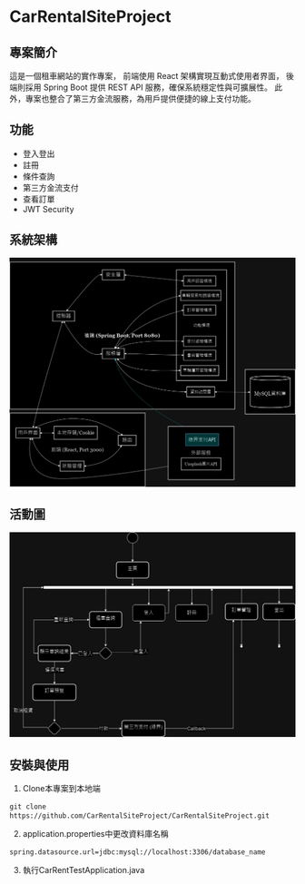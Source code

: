 # CarRentalSiteProject
## 專案簡介
這是一個租車網站的實作專案，
前端使用 React 架構實現互動式使用者界面，
後端則採用 Spring Boot 提供 REST API 服務，確保系統穩定性與可擴展性。
此外，專案也整合了第三方金流服務，為用戶提供便捷的線上支付功能。
## 功能
* 登入登出
* 註冊
* 條件查詢
* 第三方金流支付
* 查看訂單
* JWT Security
## 系統架構
![](/imgs/CarRent.jpg)
## 活動圖
![](/imgs/carRentalActivity.jpg)
## 安裝與使用
1. Clone本專案到本地端
```bash=
git clone https://github.com/CarRentalSiteProject/CarRentalSiteProject.git
```
2. application.properties中更改資料庫名稱
```bash=
spring.datasource.url=jdbc:mysql://localhost:3306/database_name
```
3. 執行CarRentTestApplication.java
